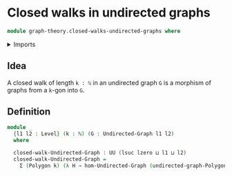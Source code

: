 # Closed walks in undirected graphs

```agda
module graph-theory.closed-walks-undirected-graphs where
```

<details><summary>Imports</summary>
```agda
open import graph-theory.morphisms-undirected-graphs
open import graph-theory.polygons
open import graph-theory.undirected-graphs
open import foundation.dependent-pair-types
open import foundation.universe-levels
open import elementary-number-theory.natural-numbers
```
</details>

## Idea

A closed walk of length `k : ℕ` in an undirected graph `G` is a morphism of graphs from a `k`-gon into `G`.

## Definition

```agda
module _
  {l1 l2 : Level} (k : ℕ) (G : Undirected-Graph l1 l2)
  where

  closed-walk-Undirected-Graph : UU (lsuc lzero ⊔ l1 ⊔ l2)
  closed-walk-Undirected-Graph =
    Σ (Polygon k) (λ H → hom-Undirected-Graph (undirected-graph-Polygon k H) G)
```
